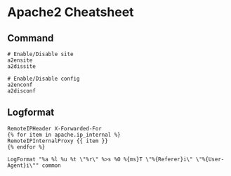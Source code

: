 # Apache2 Cheatsheet

## Command

```shell
# Enable/Disable site
a2ensite
a2dissite

# Enable/Disable config
a2enconf
a2disconf
```

## Logformat

```shell
RemoteIPHeader X-Forwarded-For 
{% for item in apache.ip_internal %}
RemoteIPInternalProxy {{ item }} 
{% endfor %}

LogFormat "%a %l %u %t \"%r\" %>s %O %{ms}T \"%{Referer}i\" \"%{User-Agent}i\"" common

```
